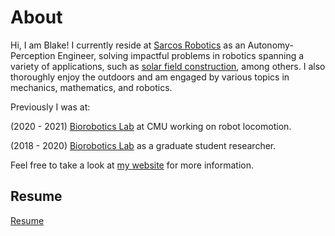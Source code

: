 # About

Hi, I am Blake! I currently reside at <a href="https://www.sarcos.com/">Sarcos Robotics</a> as an Autonomy-Perception Engineer, solving impactful problems in robotics spanning a variety of applications, such as <a href="https://www.sarcos.com/robotics-applications-and-use-cases/solar/?utm_term=&utm_medium=ppc&utm_campaign=**Elevated+-+Sarcos+-+DSA&utm_source=adwords&hsa_cam=18291646526&hsa_src=g&hsa_mt=&hsa_ver=3&hsa_net=adwords&hsa_tgt=dsa-19959388920&hsa_acc=2971379278&hsa_grp=141075101517&hsa_kw=&hsa_ad=620765362461">solar field construction</a>, among others. I also thoroughly enjoy the outdoors and am engaged by various topics in mechanics, mathematics, and robotics.

Previously I was at:

(2020 - 2021) <a href="http://biorobotics.ri.cmu.edu/index.php" target="_blank">Biorobotics Lab</a> at CMU working on robot locomotion.

(2018 - 2020) <a href="http://biorobotics.ri.cmu.edu/index.php" target="_blank">Biorobotics Lab</a> as a graduate student researcher.

Feel free to take a look at <a href="https://blakerbuchanan.github.io" target="_blank">my website</a> for more information.

## Resume
<a href="https://blakerbuchanan.github.io/viewable/Blake_Buchanan_Resume.pdf" target="_blank">Resume</a>
